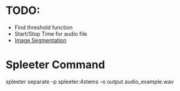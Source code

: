 # TODO:
- Find threshold function
- Start/Stop Time for audio file
- [Image Segmentation](https://zulko.github.io/moviepy/examples/compo_from_image.html)

# Spleeter Command
spleeter separate -p spleeter:4stems -o output audio_example.wav
